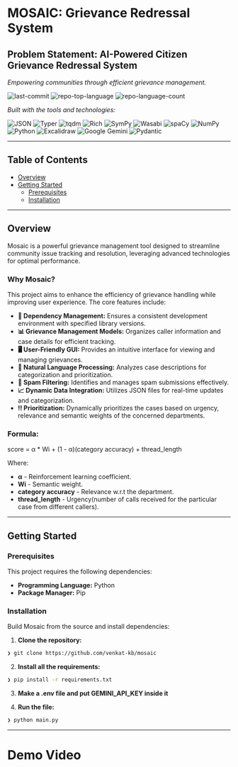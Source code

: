 # MOSAIC: Grievance Redressal System

## Problem Statement: AI-Powered Citizen Grievance Redressal System

*Empowering communities through efficient grievance management.*

![last-commit](https://img.shields.io/github/last-commit/venkat-kb/mosaic?style=flat&logo=git&logoColor=white&color=0080ff)
![repo-top-language](https://img.shields.io/github/languages/top/venkat-kb/mosaic?style=flat&color=0080ff)
![repo-language-count](https://img.shields.io/github/languages/count/venkat-kb/mosaic?style=flat&color=0080ff)

*Built with the tools and technologies:*

![JSON](https://img.shields.io/badge/JSON-000000.svg?style=flat&logo=JSON&logoColor=white)
![Typer](https://img.shields.io/badge/Typer-000000.svg?style=flat&logo=Typer&logoColor=white)
![tqdm](https://img.shields.io/badge/tqdm-FFC107.svg?style=flat&logo=tqdm&logoColor=black)
![Rich](https://img.shields.io/badge/Rich-FAE742.svg?style=flat&logo=Rich&logoColor=black)
![SymPy](https://img.shields.io/badge/SymPy-3B5526.svg?style=flat&logo=SymPy&logoColor=white)
![Wasabi](https://img.shields.io/badge/Wasabi-01CD3E.svg?style=flat&logo=Wasabi&logoColor=white)
![spaCy](https://img.shields.io/badge/spaCy-09A3D5.svg?style=flat&logo=spaCy&logoColor=white)
![NumPy](https://img.shields.io/badge/NumPy-013243.svg?style=flat&logo=NumPy&logoColor=white)
![Python](https://img.shields.io/badge/Python-3776AB.svg?style=flat&logo=Python&logoColor=white)
![Excalidraw](https://img.shields.io/badge/Excalidraw-6965DB.svg?style=flat&logo=Excalidraw&logoColor=white)
![Google Gemini](https://img.shields.io/badge/Google%20Gemini-8E75B2.svg?style=flat&logo=Google-Gemini&logoColor=white)
![Pydantic](https://img.shields.io/badge/Pydantic-E92063.svg?style=flat&logo=Pydantic&logoColor=white)


---

## Table of Contents

- [Overview](#overview)
- [Getting Started](#getting-started)
  - [Prerequisites](#prerequisites)
  - [Installation](#installation)
---

## Overview

Mosaic is a powerful grievance management tool designed to streamline community issue tracking and resolution, leveraging advanced technologies for optimal performance.

### Why Mosaic?

This project aims to enhance the efficiency of grievance handling while improving user experience. The core features include:

- **🔧 Dependency Management:** Ensures a consistent development environment with specified library versions.
- **📊 Grievance Management Models:** Organizes caller information and case details for efficient tracking.
- **🖥️ User-Friendly GUI:** Provides an intuitive interface for viewing and managing grievances.
- **🧠 Natural Language Processing:** Analyzes case descriptions for categorization and prioritization.
- **🚫 Spam Filtering:** Identifies and manages spam submissions effectively.
- **📈 Dynamic Data Integration:** Utilizes JSON files for real-time updates and categorization.
- **‼️ Prioritization:** Dynamically prioritizes the cases based on urgency, relevance and semantic weights of the concerned departments.

### Formula:
score = α * Wi + (1 - α)(category accuracy) + thread_length

Where:
- **α** - Reinforcement learning coefficient.
- **Wi** - Semantic weight.
- **category accuracy** - Relevance w.r.t the department.
- **thread_length** - Urgency(number of calls received for the particular case from different callers).

---

## Getting Started

### Prerequisites

This project requires the following dependencies:

- **Programming Language:** Python
- **Package Manager:** Pip

### Installation

Build Mosaic from the source and install dependencies:

1. **Clone the repository:**

```sh
❯ git clone https://github.com/venkat-kb/mosaic
```

2. **Install all the requirements:**
```sh
❯ pip install -r requirements.txt
```

3. **Make a .env file and put GEMINI_API_KEY inside it**

4. **Run the file:**
```sh
❯ python main.py
```

---
# Demo Video